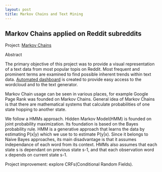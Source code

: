 ```yaml
---
layout: post
title: Markov Chains and Text Mining 
---
```


## **Markov Chains applied on Reddit subreddits**

Project: [Markov Chains](https://github.com/alicjawil/Reddit-Markov-Chains)


Abstract

The primary objective of this project was to provide a visual representation of a text data from most popular topis on Reddit.
Most frequent and prominent terms are examined to find possible inherent trends within text data.
[Automated dashboard](https://github.com/alicjawil/Reddit-Markov-Chains/blob/master/webapp.md)
is created to provide easy access to the wordcloud and to the text generator.

Markov Chain usage can be seen in various places, for example Google Page Rank was founded on Markov Chains. General idea of 
Markov Chains is that there are mathematical systems that calculate probabilities of one state hopping to another state.

We follow a HMMs approach. Hidden Markov Model(HMM) is founded on joint probability maximization. Its foundation is based on the Bayes 
probability rule. HMM is a generative approach that learns the data by estimating P(x|y) which we use to to estimate P(y|x).
Since it belongs to Naive Bayes approaches, its main disadvantage is that it assumes independance of each word from its context.
HMMs also assumes that each state s is dependant on previous state s-1, and that each observation word x depends on current state s-1.

Project improvement: explore CRFs(Conditional Random Fields). 



